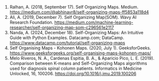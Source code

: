 1.	Ralhan, A. (2018, September 17). Self Organizing Maps. Medium. https://medium.com/@abhinavr8/self-organizing-maps-ff5853a118d4 
2.	Ali, A. (2019, December 7). Self Organizing Map(SOM). Wavy AI Research Foundation. https://medium.com/machine-learning-researcher/self-organizing-map-som-c296561e2117 
3.	Nanda, A. (2024, December 18). Self-Organizing Maps: An Intuitive Guide with Python Examples. Datacamp.com; DataCamp. https://www.datacamp.com/tutorial/self-organizing-maps 
4.	Self Organising Maps - Kohonen Maps. (2020, July 1). GeeksforGeeks. https://www.geeksforgeeks.org/self-organising-maps-kohonen-maps/ 
5.	Melo Riveros, N. A., Cardenas Espitia, B. A., & Aparicio Pico, L. E. (2019). Comparison between K-means and Self-Organizing Maps algorithms used for diagnosis spinal column patients. Informatics in Medicine Unlocked, 16, 100206. https://doi.org/10.1016/j.imu.2019.100206 
